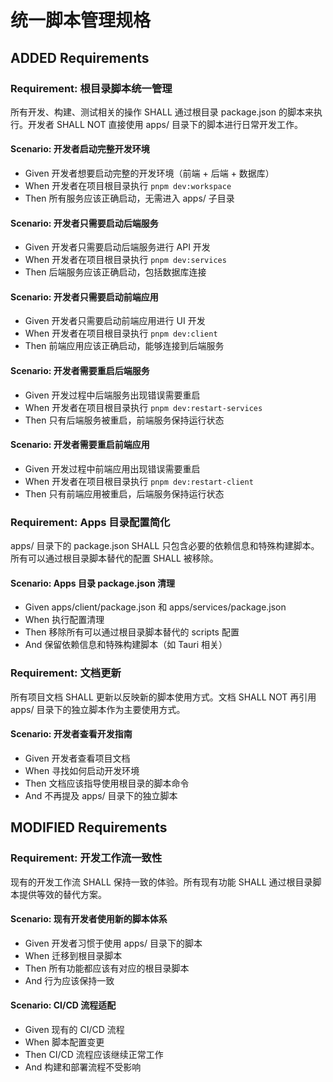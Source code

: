 # 统一脚本管理规格

## ADDED Requirements

### Requirement: 根目录脚本统一管理

所有开发、构建、测试相关的操作 SHALL 通过根目录 package.json 的脚本来执行。开发者 SHALL NOT 直接使用 apps/ 目录下的脚本进行日常开发工作。

#### Scenario: 开发者启动完整开发环境

- Given 开发者想要启动完整的开发环境（前端 + 后端 + 数据库）
- When 开发者在项目根目录执行 `pnpm dev:workspace`
- Then 所有服务应该正确启动，无需进入 apps/ 子目录

#### Scenario: 开发者只需要启动后端服务

- Given 开发者只需要启动后端服务进行 API 开发
- When 开发者在项目根目录执行 `pnpm dev:services`
- Then 后端服务应该正确启动，包括数据库连接

#### Scenario: 开发者只需要启动前端应用

- Given 开发者只需要启动前端应用进行 UI 开发
- When 开发者在项目根目录执行 `pnpm dev:client`
- Then 前端应用应该正确启动，能够连接到后端服务

#### Scenario: 开发者需要重启后端服务

- Given 开发过程中后端服务出现错误需要重启
- When 开发者在项目根目录执行 `pnpm dev:restart-services`
- Then 只有后端服务被重启，前端服务保持运行状态

#### Scenario: 开发者需要重启前端应用

- Given 开发过程中前端应用出现错误需要重启
- When 开发者在项目根目录执行 `pnpm dev:restart-client`
- Then 只有前端应用被重启，后端服务保持运行状态

### Requirement: Apps 目录配置简化

apps/ 目录下的 package.json SHALL 只包含必要的依赖信息和特殊构建脚本。所有可以通过根目录脚本替代的配置 SHALL 被移除。

#### Scenario: Apps 目录 package.json 清理

- Given apps/client/package.json 和 apps/services/package.json
- When 执行配置清理
- Then 移除所有可以通过根目录脚本替代的 scripts 配置
- And 保留依赖信息和特殊构建脚本（如 Tauri 相关）

### Requirement: 文档更新

所有项目文档 SHALL 更新以反映新的脚本使用方式。文档 SHALL NOT 再引用 apps/ 目录下的独立脚本作为主要使用方式。

#### Scenario: 开发者查看开发指南

- Given 开发者查看项目文档
- When 寻找如何启动开发环境
- Then 文档应该指导使用根目录的脚本命令
- And 不再提及 apps/ 目录下的独立脚本

## MODIFIED Requirements

### Requirement: 开发工作流一致性

现有的开发工作流 SHALL 保持一致的体验。所有现有功能 SHALL 通过根目录脚本提供等效的替代方案。

#### Scenario: 现有开发者使用新的脚本体系

- Given 开发者习惯于使用 apps/ 目录下的脚本
- When 迁移到根目录脚本
- Then 所有功能都应该有对应的根目录脚本
- And 行为应该保持一致

#### Scenario: CI/CD 流程适配

- Given 现有的 CI/CD 流程
- When 脚本配置变更
- Then CI/CD 流程应该继续正常工作
- And 构建和部署流程不受影响
